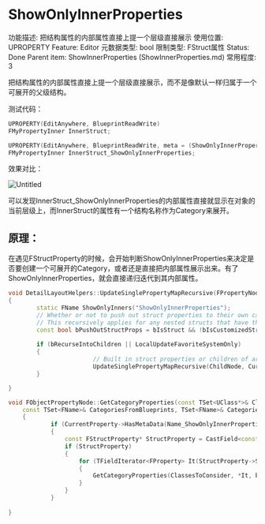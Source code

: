 # ShowOnlyInnerProperties

功能描述: 把结构属性的内部属性直接上提一个层级直接展示
使用位置: UPROPERTY
Feature: Editor
元数据类型: bool
限制类型: FStruct属性
Status: Done
Parent item: ShowInnerProperties (ShowInnerProperties.md)
常用程度: 3

把结构属性的内部属性直接上提一个层级直接展示，而不是像默认一样归属于一个可展开的父级结构。

测试代码：

```cpp
UPROPERTY(EditAnywhere, BlueprintReadWrite)
FMyPropertyInner InnerStruct;

UPROPERTY(EditAnywhere, BlueprintReadWrite, meta = (ShowOnlyInnerProperties))
FMyPropertyInner InnerStruct_ShowOnlyInnerProperties;
```

效果对比：

![Untitled](ShowOnlyInnerProperties/Untitled.png)

可以发现InnerStruct_ShowOnlyInnerProperties的内部属性直接就显示在对象的当前层级上，而InnerStruct的属性有一个结构名称作为Category来展开。

## 原理：

在遇见FStructProperty的时候，会开始判断ShowOnlyInnerProperties来决定是否要创建一个可展开的Category，或者还是直接把内部属性展示出来。有了ShowOnlyInnerProperties，就会直接递归迭代到其内部属性。

```cpp
void DetailLayoutHelpers::UpdateSinglePropertyMapRecursive(FPropertyNode& InNode, FName CurCategory, FComplexPropertyNode* CurObjectNode, FUpdatePropertyMapArgs& InUpdateArgs)
{
		static FName ShowOnlyInners("ShowOnlyInnerProperties");
		// Whether or not to push out struct properties to their own categories or show them inside an expandable struct
		// This recursively applies for any nested structs that have the ShowOnlyInners metadata 
		const bool bPushOutStructProps = bIsStruct && !bIsCustomizedStruct && Property->HasMetaData(ShowOnlyInners);
		
		if (bRecurseIntoChildren || LocalUpdateFavoriteSystemOnly)
		{
						// Built in struct properties or children of arras 
						UpdateSinglePropertyMapRecursive(ChildNode, CurCategory, CurObjectNode, ChildArgs);
		}

}

void FObjectPropertyNode::GetCategoryProperties(const TSet<UClass*>& ClassesToConsider, const FProperty* CurrentProperty, bool bShouldShowDisableEditOnInstance, bool bShouldShowHiddenProperties,
	const TSet<FName>& CategoriesFromBlueprints, TSet<FName>& CategoriesFromProperties, TArray<FName>& SortedCategories)
	{
			if (CurrentProperty->HasMetaData(Name_ShowOnlyInnerProperties))
			{
				const FStructProperty* StructProperty = CastField<const FStructProperty>(CurrentProperty);
				if (StructProperty)
				{
					for (TFieldIterator<FProperty> It(StructProperty->Struct); It; ++It)
					{
						GetCategoryProperties(ClassesToConsider, *It, bShouldShowDisableEditOnInstance, bShouldShowHiddenProperties, CategoriesFromBlueprints, CategoriesFromProperties, SortedCategories);
					}
				}
			}
			
}
```